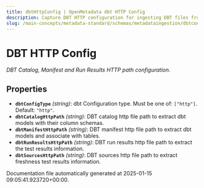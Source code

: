 ```yaml
---
title: dbtHttpConfig | OpenMetadata dbt HTTP Config
description: Capture DBT HTTP configuration for ingesting DBT files from public or private HTTP sources.
slug: /main-concepts/metadata-standard/schemas/metadataingestion/dbtconfig/dbthttpconfig
---
```


# DBT HTTP Config

*DBT Catalog, Manifest and Run Results HTTP path configuration.*

## Properties

- **`dbtConfigType`** *(string)*: dbt Configuration type. Must be one of: `["http"]`. Default: `"http"`.
- **`dbtCatalogHttpPath`** *(string)*: DBT catalog http file path to extract dbt models with their column schemas.
- **`dbtManifestHttpPath`** *(string)*: DBT manifest http file path to extract dbt models and associate with tables.
- **`dbtRunResultsHttpPath`** *(string)*: DBT run results http file path to extract the test results information.
- **`dbtSourcesHttpPath`** *(string)*: DBT sources http file path to extract freshness test results information.


Documentation file automatically generated at 2025-01-15 09:05:41.923720+00:00.
